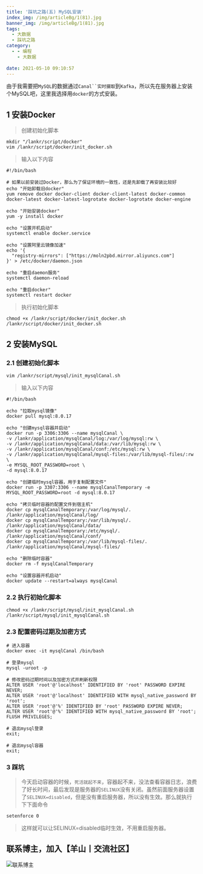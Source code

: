 ```yaml
---
title: '踩坑之路(五) MySQL安装'
index_img: /img/articleBg/1(81).jpg
banner_img: /img/articleBg/1(81).jpg
tags:
  - 大数据
  - 踩坑之路
category:
  - - 编程
    - 大数据
    
date: 2021-05-10 09:10:57
---
```


由于我需要把`MySQL`的数据通过`Canal``实时摄取`到`Kafka`，所以先在服务器上安装个MySQL吧，这里我选择用`docker`的方式安装。

<!-- more -->

## 1 安装Docker

> 创建初始化脚本 

```shell
mkdir "/lankr/script/docker"
vim /lankr/script/docker/init_docker.sh
```

> 输入以下内容

```shell
#!/bin/bash

# 如果以前安装过Docker，那么为了保证环境的一致性，还是先卸载了再安装比较好
echo "开始卸载旧docker"
yum remove docker docker-client docker-client-latest docker-common docker-latest docker-latest-logrotate docker-logrotate docker-engine

echo "开始安装docker"
yum -y install docker

echo "设置开机启动"
systemctl enable docker.service

echo "设置阿里云镜像加速"
echo '{
  "registry-mirrors": ["https://moln2pbd.mirror.aliyuncs.com"]
}' > /etc/docker/daemon.json

echo "重启daemon服务"
systemctl daemon-reload

echo "重启docker"
systemctl restart docker
```

> 执行初始化脚本

```shell
chmod +x /lankr/script/docker/init_docker.sh
/lankr/script/docker/init_docker.sh
```

## 2 安装MySQL

### 2.1 创建初始化脚本

```shell
vim /lankr/script/mysql/init_mysqlCanal.sh
```

> 输入以下内容

```shell
#!/bin/bash

echo "拉取mysql镜像"
docker pull mysql:8.0.17

echo "创建mysql容器并启动"
docker run -p 3306:3306 --name mysqlCanal \
-v /lankr/application/mysqlCanal/log:/var/log/mysql:rw \
-v /lankr/application/mysqlCanal/data:/var/lib/mysql:rw \
-v /lankr/application/mysqlCanal/conf:/etc/mysql:rw \
-v /lankr/application/mysqlCanal/mysql-files:/var/lib/mysql-files/:rw \
-e MYSQL_ROOT_PASSWORD=root \
-d mysql:8.0.17

echo "创建临时mysql容器，用于复制配置文件"
docker run -p 3307:3306 --name mysqlCanalTemporary -e MYSQL_ROOT_PASSWORD=root -d mysql:8.0.17

echo "拷贝临时容器的配置文件到宿主机"
docker cp mysqlCanalTemporary:/var/log/mysql/. /lankr/application/mysqlCanal/log/
docker cp mysqlCanalTemporary:/var/lib/mysql/. /lankr/application/mysqlCanal/data/
docker cp mysqlCanalTemporary:/etc/mysql/. /lankr/application/mysqlCanal/conf/
docker cp mysqlCanalTemporary:/var/lib/mysql-files/. /lankr/application/mysqlCanal/mysql-files/

echo "删除临时容器"
docker rm -f mysqlCanalTemporary

echo "设置容器开机启动"
docker update --restart=always mysqlCanal
```

### 2.2 执行初始化脚本

```shell
chmod +x /lankr/script/mysql/init_mysqlCanal.sh
/lankr/script/mysql/init_mysqlCanal.sh
```

### 2.3 配置密码过期及加密方式

```shell
# 进入容器
docker exec -it mysqlCanal /bin/bash

# 登录mysql
mysql -uroot -p 

# 修改密码过期时间以及加密方式并刷新权限
ALTER USER 'root'@'localhost' IDENTIFIED BY 'root' PASSWORD EXPIRE NEVER;
ALTER USER 'root'@'localhost' IDENTIFIED WITH mysql_native_password BY 'root';
ALTER USER 'root'@'%' IDENTIFIED BY 'root' PASSWORD EXPIRE NEVER;
ALTER USER 'root'@'%' IDENTIFIED WITH mysql_native_password BY 'root';
FLUSH PRIVILEGES;

# 退出mysql登录
exit;

# 退出mysql容器
exit;
```

### 3 踩坑

> 今天启动容器的时候，`死活就起不来`，容器起不来，没法查看容器日志，浪费了好长时间，最后发现是服务器的`SELINUX`没有关闭。虽然前面服务器设置了`SELINUX=disabled`，但是没有重启服务器，所以没有生效。那么就执行下下面命令

```shell
setenforce 0
```

> 这样就可以让SELINUX=disabled临时生效，不用重启服务器。

## 联系博主，加入【羊山丨交流社区】
![联系博主](/img/icon/wechatFindMe.png)